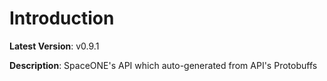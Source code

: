 # Introduction

**Latest Version**: v0.9.1


**Description**: SpaceONE's API which auto-generated from API's Protobuffs



